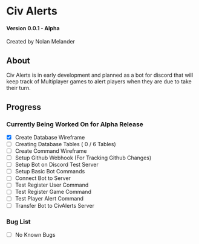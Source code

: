 # Civ Alerts
#### Version 0.0.1 - Alpha
Created by Nolan Melander

## About

Civ Alerts is in early development and planned as a bot for discord that will keep track
of Multiplayer games to alert players when they are due to take their turn.

## Progress
### Currently Being Worked On for Alpha Release
- [x] Create Database Wireframe
- [ ] Creating Database Tables ( 0 / 6 Tables)
- [ ] Create Command Wireframe 
- [ ] Setup Github Webhook (For Tracking Github Changes)
- [ ] Setup Bot on Discord Test Server
- [ ] Setup Basic Bot Commands
- [ ] Connect Bot to Server
- [ ] Test Register User Command
- [ ] Test Register Game Command
- [ ] Test Player Alert Command
- [ ] Transfer Bot to CivAlerts Server

### Bug List
- [ ] No Known Bugs